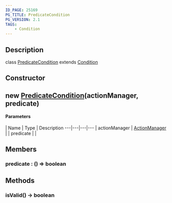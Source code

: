 ```yaml
---
ID_PAGE: 25169
PG_TITLE: PredicateCondition
PG_VERSION: 2.1
TAGS:
    - Condition
---
```

## Description

class [PredicateCondition](/classes/3.1/PredicateCondition) extends [Condition](/classes/3.1/Condition)



## Constructor

## new [PredicateCondition](/classes/3.1/PredicateCondition)(actionManager, predicate)



#### Parameters
 | Name | Type | Description
---|---|---|---
 | actionManager | [ActionManager](/classes/3.1/ActionManager) | 
 | predicate |  | 
## Members

### predicate : () =&gt; boolean


## Methods

### isValid() &rarr; boolean


